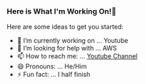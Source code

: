 ### Here is What I'm Working On!👋


Here are some ideas to get you started:

- 🔭 I’m currently working on ... Youtube
- 🤔 I’m looking for help with ... AWS
- 📫 How to reach me: ... [Youtube Channel](https://www.youtube.com/channel/UCA1qffVjABHXezWLvuTCoFw)
- 😄 Pronouns: ... He/Him
- ⚡ Fun fact: ... I half finish
